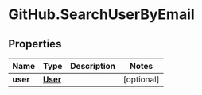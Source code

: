 # GitHub.SearchUserByEmail

## Properties

Name | Type | Description | Notes
------------ | ------------- | ------------- | -------------
**user** | [**User**](User.md) |  | [optional] 



